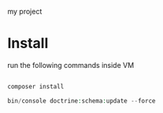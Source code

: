my project

# Install

run the following commands inside VM

```php

composer install

bin/console doctrine:schema:update --force

```